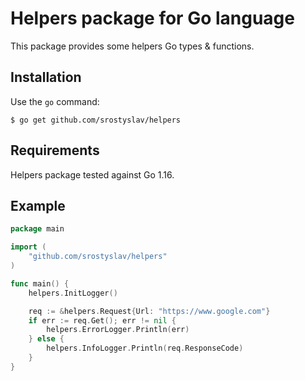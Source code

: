 # Helpers package for Go language

This package provides some helpers Go types & functions.

## Installation

Use the `go` command:

	$ go get github.com/srostyslav/helpers

## Requirements

Helpers package tested against Go 1.16.

## Example

```go
package main

import (
    "github.com/srostyslav/helpers"
)

func main() {
    helpers.InitLogger()

    req := &helpers.Request{Url: "https://www.google.com"}
    if err := req.Get(); err != nil {
        helpers.ErrorLogger.Println(err)
    } else {
        helpers.InfoLogger.Println(req.ResponseCode)
    }
}

```
